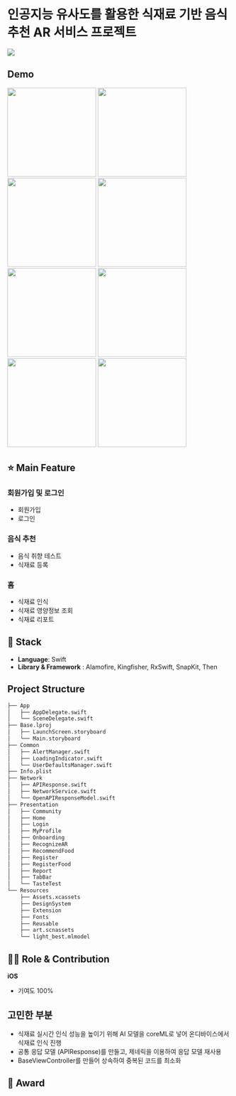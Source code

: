 # 인공지능 유사도를 활용한 식재료 기반 음식 추천 AR 서비스 프로젝트


![](https://github.com/user-attachments/assets/e5570d54-a0d3-4341-bf8b-7a73eac62981)



## Demo
<p float="left">
    <img src="https://github.com/user-attachments/assets/f5267fef-3e23-4f12-9cef-582a942cec18" width=200 />
    <img src="https://github.com/user-attachments/assets/10d1bfdd-0d52-475a-93ae-f385c6aad9d5" width=200 />
    <img src="https://github.com/user-attachments/assets/8203e914-ab1e-489e-8132-015cd6e71152" width=200 />
    <img src="https://github.com/user-attachments/assets/83c4af7d-b299-46db-9ec5-57bf38b9806c" width=200 />
    <img src="https://github.com/user-attachments/assets/3e9132ee-0e79-41f5-b703-7cf97a3bbc17" width=200 />
    <img src="https://github.com/user-attachments/assets/5c1eacf7-0112-422c-861a-b002b3fca944" width=200 />
    <img src="https://github.com/user-attachments/assets/2f4a01ab-2fa4-46ec-83c2-694d38cc30a5" width=200 />
    <img src="https://github.com/user-attachments/assets/fd683e92-f599-42ff-beaf-dddfb2356c22" width=200 />
</p>

## ⭐ Main Feature
### 회원가입 및 로그인
- 회원가입
- 로그인

### 음식 추천
- 음식 취향 테스트
- 식재료 등록

### 홈
- 식재료 인식
- 식재료 영양정보 조회
- 식재료 리포트

## 🔧 Stack
- **Language**: Swift
- **Library & Framework** : Alamofire, Kingfisher, RxSwift, SnapKit, Then

## Project Structure
```markdown
├── App
│   ├── AppDelegate.swift
│   └── SceneDelegate.swift
├── Base.lproj
│   ├── LaunchScreen.storyboard
│   └── Main.storyboard
├── Common
│   ├── AlertManager.swift
│   ├── LoadingIndicator.swift
│   └── UserDefaultsManager.swift
├── Info.plist
├── Network
│   ├── APIResponse.swift
│   ├── NetworkService.swift
│   └── OpenAPIResponseModel.swift
├── Presentation
│   ├── Community
│   ├── Home
│   ├── Login
│   ├── MyProfile
│   ├── Onboarding
│   ├── RecognizeAR
│   ├── RecommendFood
│   ├── Register
│   ├── RegisterFood
│   ├── Report
│   ├── TabBar
│   └── TasteTest
└── Resources
    ├── Assets.xcassets
    ├── DesignSystem
    ├── Extension
    ├── Fonts
    ├── Reusable
    ├── art.scnassets
    └── light_best.mlmodel
```

## 👨‍💻 Role & Contribution

**iOS**
- 기여도 100%

## 고민한 부분
- 식재료 실시간 인식 성능을 높이기 위해 AI 모델을 coreML로 넣어 온디바이스에서 식재료 인식 진행
- 공통 응답 모델 (APIResponse)를 만들고, 제네릭을 이용하여 응답 모델 재사용
- BaseViewController를 만들어 상속하여 중복된 코드를 최소화


## 🏅 Award